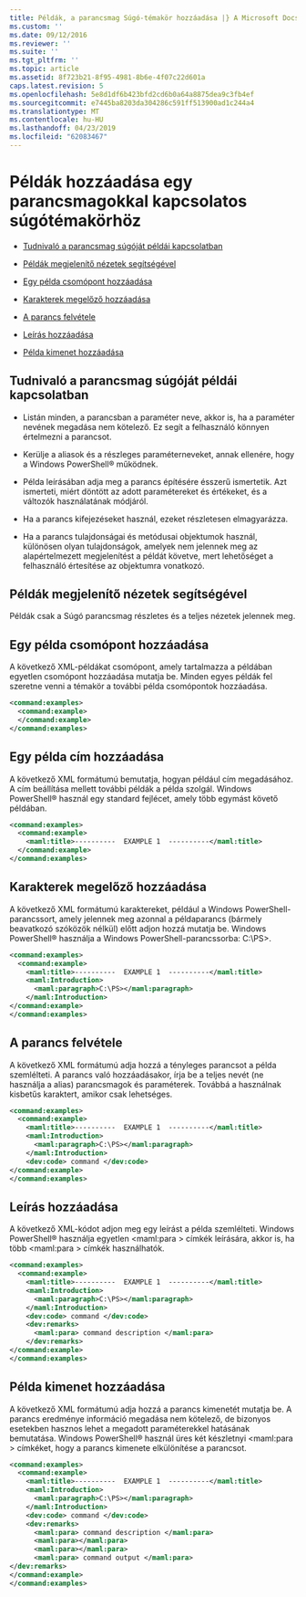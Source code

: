 ```yaml
---
title: Példák, a parancsmag Súgó-témakör hozzáadása |} A Microsoft Docs
ms.custom: ''
ms.date: 09/12/2016
ms.reviewer: ''
ms.suite: ''
ms.tgt_pltfrm: ''
ms.topic: article
ms.assetid: 8f723b21-8f95-4981-8b6e-4f07c22d601a
caps.latest.revision: 5
ms.openlocfilehash: 5e8d1df6b423bfd2cd6b0a64a8875dea9c3fb4ef
ms.sourcegitcommit: e7445ba8203da304286c591ff513900ad1c244a4
ms.translationtype: MT
ms.contentlocale: hu-HU
ms.lasthandoff: 04/23/2019
ms.locfileid: "62083467"
---
```

# <a name="how-to-add-examples-to-a-cmdlet-help-topic"></a>Példák hozzáadása egy parancsmagokkal kapcsolatos súgótémakörhöz

- [Tudnivaló a parancsmag súgóját példái kapcsolatban](#Things-to-Know-about-Examples-in-Cmdlet-Help)

- [Példák megjelenítő nézetek segítségével](#Help-Views-that-Display-Examples)

- [Egy példa csomópont hozzáadása](#Adding-an-Examples-Node)

- [Karakterek megelőző hozzáadása](#Adding-Preceding-Characters)

- [A parancs felvétele](#Adding-the-Command)

- [Leírás hozzáadása](#Adding-a-Description)

- [Példa kimenet hozzáadása](#Adding-Example-Output)

## <a name="things-to-know-about-examples-in-cmdlet-help"></a>Tudnivaló a parancsmag súgóját példái kapcsolatban

- Listán minden, a parancsban a paraméter neve, akkor is, ha a paraméter nevének megadása nem kötelező. Ez segít a felhasználó könnyen értelmezni a parancsot.

- Kerülje a aliasok és a részleges paraméterneveket, annak ellenére, hogy a Windows PowerShell® működnek.

- Példa leírásában adja meg a parancs építésére ésszerű ismertetik. Azt ismerteti, miért döntött az adott paramétereket és értékeket, és a változók használatának módjáról.

- Ha a parancs kifejezéseket használ, ezeket részletesen elmagyarázza.

- Ha a parancs tulajdonságai és metódusai objektumok használ, különösen olyan tulajdonságok, amelyek nem jelennek meg az alapértelmezett megjelenítést a példát követve, mert lehetőséget a felhasználó értesítése az objektumra vonatkozó.

## <a name="help-views-that-display-examples"></a>Példák megjelenítő nézetek segítségével

Példák csak a Súgó parancsmag részletes és a teljes nézetek jelennek meg.

## <a name="adding-an-examples-node"></a>Egy példa csomópont hozzáadása

A következő XML-példákat csomópont, amely tartalmazza a példában egyetlen csomópont hozzáadása mutatja be. Minden egyes példák fel szeretne venni a témakör a további példa csomópontok hozzáadása.

```xml
<command:examples>
  <command:example>
  </command:example>
</command:examples>
```

## <a name="adding-an-example-title"></a>Egy példa cím hozzáadása

A következő XML formátumú bemutatja, hogyan például cím megadásához. A cím beállítása mellett további példák a példa szolgál. Windows PowerShell® használ egy standard fejlécet, amely több egymást követő példában.

```xml
<command:examples>
  <command:example>
    <maml:title>----------  EXAMPLE 1  ----------</maml:title>
  </command:example>
</command:examples>
```

## <a name="adding-preceding-characters"></a>Karakterek megelőző hozzáadása

A következő XML formátumú karaktereket, például a Windows PowerShell-parancssort, amely jelennek meg azonnal a példaparancs (bármely beavatkozó szóközök nélkül) előtt adjon hozzá mutatja be. Windows PowerShell® használja a Windows PowerShell-parancssorba: C:\PS>.

```xml
<command:examples>
  <command:example>
    <maml:title>----------  EXAMPLE 1  ----------</maml:title>
    <maml:Introduction>
      <maml:paragraph>C:\PS></maml:paragraph>
    </maml:Introduction>
</command:example>
</command:examples>
```

## <a name="adding-the-command"></a>A parancs felvétele

A következő XML formátumú adja hozzá a tényleges parancsot a példa szemlélteti. A parancs való hozzáadásakor, írja be a teljes nevét (ne használja a alias) parancsmagok és paraméterek. Továbbá a használnak kisbetűs karaktert, amikor csak lehetséges.

```xml
<command:examples>
  <command:example>
    <maml:title>----------  EXAMPLE 1  ----------</maml:title>
    <maml:Introduction>
      <maml:paragraph>C:\PS></maml:paragraph>
    </maml:Introduction>
    <dev:code> command </dev:code>
</command:example>
</command:examples>
```

## <a name="adding-a-description"></a>Leírás hozzáadása

A következő XML-kódot adjon meg egy leírást a példa szemlélteti. Windows PowerShell® használja egyetlen \<maml:para > címkék leírására, akkor is, ha több \<maml:para > címkék használhatók.

```xml
<command:examples>
  <command:example>
    <maml:title>----------  EXAMPLE 1  ----------</maml:title>
    <maml:Introduction>
      <maml:paragraph>C:\PS></maml:paragraph>
    </maml:Introduction>
    <dev:code> command </dev:code>
    <dev:remarks>
      <maml:para> command description </maml:para>
    </dev:remarks>
</command:example>
</command:examples>
```

## <a name="adding-example-output"></a>Példa kimenet hozzáadása

A következő XML formátumú adja hozzá a parancs kimenetét mutatja be. A parancs eredménye információ megadása nem kötelező, de bizonyos esetekben hasznos lehet a megadott paraméterekkel hatásának bemutatása. Windows PowerShell® használ üres két készletnyi \<maml:para > címkéket, hogy a parancs kimenete elkülönítése a parancsot.

```xml
<command:examples>
  <command:example>
    <maml:title>----------  EXAMPLE 1  ----------</maml:title>
    <maml:Introduction>
      <maml:paragraph>C:\PS></maml:paragraph>
    </maml:Introduction>
    <dev:code> command </dev:code>
    <dev:remarks>
      <maml:para> command description </maml:para>
      <maml:para></maml:para>
      <maml:para></maml:para>
      <maml:para> command output </maml:para>
</dev:remarks>
</command:example>
</command:examples>
```